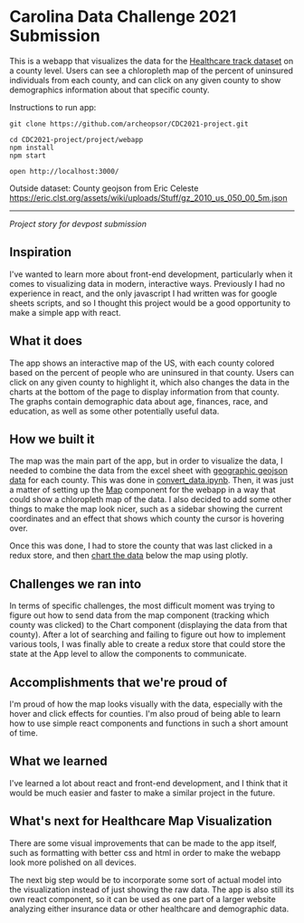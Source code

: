 # Carolina Data Challenge 2021 Submission

This is a webapp that visualizes the data for the [Healthcare track dataset](https://aspe.hhs.gov/reports/state-county-local-estimates-uninsured-population-prevalence-key-demographic-features) on a county level. Users can see a chloropleth map of the percent of uninsured individuals from each county, and can click on any given county to show demographics information about that specific county.

Instructions to run app:

    git clone https://github.com/archeopsor/CDC2021-project.git

    cd CDC2021-project/project/webapp
    npm install
    npm start

    open http://localhost:3000/

Outside dataset: County geojson from Eric Celeste
<https://eric.clst.org/assets/wiki/uploads/Stuff/gz_2010_us_050_00_5m.json>

***

*Project story for devpost submission*

## Inspiration

I've wanted to learn more about front-end development, particularly when it comes to visualizing data in modern, interactive ways. Previously I had no experience in react, and the only javascript I had written was for google sheets scripts, and so I thought this project would be a good opportunity to make a simple app with react.

## What it does

The app shows an interactive map of the US, with each county colored based on the percent of people who are uninsured in that county. Users can click on any given county to highlight it, which also changes the data in the charts at the bottom of the page to display information from that county. The graphs contain demographic data about age, finances, race, and education, as well as some other potentially useful data.

## How we built it

The map was the main part of the app, but in order to visualize the data, I needed to combine the data from the excel sheet with [geographic geojson data](https://eric.clst.org/assets/wiki/uploads/Stuff/gz_2010_us_050_00_5m.json) for each county. This was done in [convert_data.ipynb](https://github.com/archeopsor/CDC2021-project/blob/main/project/convert_data.ipynb). Then, it was just a matter of setting up the [Map](https://github.com/archeopsor/CDC2021-project/blob/main/project/webapp/src/components/Map.js) component for the webapp in a way that could show a chloropleth map of the data. I also decided to add some other things to make the map look nicer, such as a sidebar showing the current coordinates and an effect that shows which county the cursor is hovering over.

Once this was done, I had to store the county that was last clicked in a redux store, and then [chart the data](https://github.com/archeopsor/CDC2021-project/blob/main/project/webapp/src/components/Chart.js) below the map using plotly.

## Challenges we ran into

In terms of specific challenges, the most difficult moment was trying to figure out how to send data from the map component (tracking which county was clicked) to the Chart component (displaying the data from that county). After a lot of searching and failing to figure out how to implement various tools, I was finally able to create a redux store that could store the state at the App level to allow the components to communicate.

## Accomplishments that we're proud of

I'm proud of how the map looks visually with the data, especially with the hover and click effects for counties. I'm also proud of being able to learn how to use simple react components and functions in such a short amount of time.

## What we learned

I've learned a lot about react and front-end development, and I think that it would be much easier and faster to make a similar project in the future.

## What's next for Healthcare Map Visualization

There are some visual improvements that can be made to the app itself, such as formatting with better css and html in order to make the webapp look more polished on all devices.

The next big step would be to incorporate some sort of actual model into the visualization instead of just showing the raw data. The app is also still its own react component, so it can be used as one part of a larger website analyzing either insurance data or other healthcare and demographic data.
